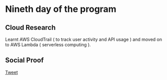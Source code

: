  <!--This is a template you can use for quick progress days. It removes a lot of the steps we encourage you to share in the longer template 000-DAY-ARTICLE-LONG-TEMPLATE.MD-->

# Nineth day of the program

## Cloud Research

Learnt AWS CloudTrail ( to track user activity and API usage ) and moved on to AWS Lambda ( serverless computing ).

## Social Proof


[Tweet](https://twitter.com/syed2048/status/1314058614223536128)
